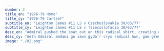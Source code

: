 ```yaml
---
number: 2
title_en: "1976-79 Home"
title_cy: "1976-79 Cartref"
subtitle_en: "Leighton James #11 LS v Czechoslovakia 30/03/77"
subtitle_cy: "Leighton James #11 LS v Tsiecoslofacia 30/03/77"
desc_en: "Admiral pushed the boat out on this radical shirt, creating one of the most recognisable of all Welsh jerseys. The famous yellow and green ‘tramline’ design featured the team badge centrally for the first time and used aertex material for match-worn shirts such as this one. Worn in Wales’ only win over England at Wembley and a 3-0 win over European Champions Czechoslovakia, both in 1977."
desc_cy: "Aeth Admiral amdani go iawn gyda’r crys radical hwn, gan greu un o’r crysau Cymru mwyaf adnabyddus erioed. Roedd y dyluniad gwyrdd a melyn ‘tramline’ enwog yn cynnwys bathodyn y tîm yn y canol am y tro cyntaf erioed gan ddefnyddio defnydd aertex. Gwisgwyd y crys yn unig fuddugoliaeth Cymru erioed dros Loegr yn Wembley a buddugoliaeth 3-0 dros Bencampwyr Ewrop, Tsiecoslofacia, y ddwy yn 1977."
image: "./02.png"
---
```

